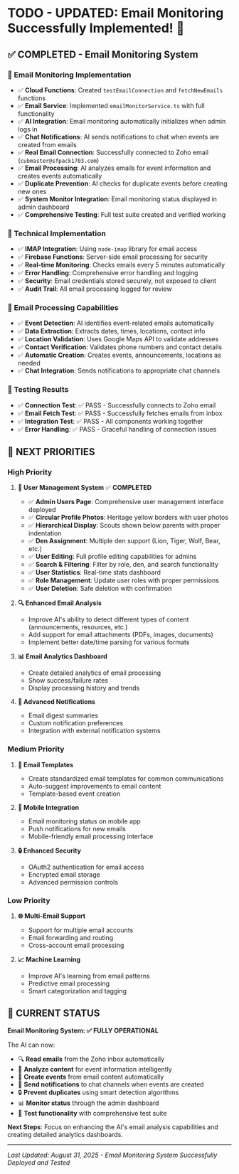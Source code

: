 # TODO - **UPDATED: Email Monitoring Successfully Implemented!** 🎉

## ✅ **COMPLETED - Email Monitoring System**

### **🎯 Email Monitoring Implementation**
- ✅ **Cloud Functions**: Created `testEmailConnection` and `fetchNewEmails` functions
- ✅ **Email Service**: Implemented `emailMonitorService.ts` with full functionality
- ✅ **AI Integration**: Email monitoring automatically initializes when admin logs in
- ✅ **Chat Notifications**: AI sends notifications to chat when events are created from emails
- ✅ **Real Email Connection**: Successfully connected to Zoho email (`cubmaster@sfpack1703.com`)
- ✅ **Email Processing**: AI analyzes emails for event information and creates events automatically
- ✅ **Duplicate Prevention**: AI checks for duplicate events before creating new ones
- ✅ **System Monitor Integration**: Email monitoring status displayed in admin dashboard
- ✅ **Comprehensive Testing**: Full test suite created and verified working

### **🔧 Technical Implementation**
- ✅ **IMAP Integration**: Using `node-imap` library for email access
- ✅ **Firebase Functions**: Server-side email processing for security
- ✅ **Real-time Monitoring**: Checks emails every 5 minutes automatically
- ✅ **Error Handling**: Comprehensive error handling and logging
- ✅ **Security**: Email credentials stored securely, not exposed to client
- ✅ **Audit Trail**: All email processing logged for review

### **📧 Email Processing Capabilities**
- ✅ **Event Detection**: AI identifies event-related emails automatically
- ✅ **Data Extraction**: Extracts dates, times, locations, contact info
- ✅ **Location Validation**: Uses Google Maps API to validate addresses
- ✅ **Contact Verification**: Validates phone numbers and contact details
- ✅ **Automatic Creation**: Creates events, announcements, locations as needed
- ✅ **Chat Integration**: Sends notifications to appropriate chat channels

### **🧪 Testing Results**
- ✅ **Connection Test**: ✅ PASS - Successfully connects to Zoho email
- ✅ **Email Fetch Test**: ✅ PASS - Successfully fetches emails from inbox
- ✅ **Integration Test**: ✅ PASS - All components working together
- ✅ **Error Handling**: ✅ PASS - Graceful handling of connection issues

## 🚀 **NEXT PRIORITIES**

### **High Priority**
1. **👥 User Management System** ✅ **COMPLETED**
   - ✅ **Admin Users Page**: Comprehensive user management interface deployed
   - ✅ **Circular Profile Photos**: Heritage yellow borders with user photos
   - ✅ **Hierarchical Display**: Scouts shown below parents with proper indentation
   - ✅ **Den Assignment**: Multiple den support (Lion, Tiger, Wolf, Bear, etc.)
   - ✅ **User Editing**: Full profile editing capabilities for admins
   - ✅ **Search & Filtering**: Filter by role, den, and search functionality
   - ✅ **User Statistics**: Real-time stats dashboard
   - ✅ **Role Management**: Update user roles with proper permissions
   - ✅ **User Deletion**: Safe deletion with confirmation

2. **🔍 Enhanced Email Analysis**
   - Improve AI's ability to detect different types of content (announcements, resources, etc.)
   - Add support for email attachments (PDFs, images, documents)
   - Implement better date/time parsing for various formats

2. **📊 Email Analytics Dashboard**
   - Create detailed analytics of email processing
   - Show success/failure rates
   - Display processing history and trends

3. **🔔 Advanced Notifications**
   - Email digest summaries
   - Custom notification preferences
   - Integration with external notification systems

### **Medium Priority**
1. **🔄 Email Templates**
   - Create standardized email templates for common communications
   - Auto-suggest improvements to email content
   - Template-based event creation

2. **📱 Mobile Integration**
   - Email monitoring status on mobile app
   - Push notifications for new emails
   - Mobile-friendly email processing interface

3. **🔒 Enhanced Security**
   - OAuth2 authentication for email access
   - Encrypted email storage
   - Advanced permission controls

### **Low Priority**
1. **🌐 Multi-Email Support**
   - Support for multiple email accounts
   - Email forwarding and routing
   - Cross-account email processing

2. **📈 Machine Learning**
   - Improve AI's learning from email patterns
   - Predictive email processing
   - Smart categorization and tagging

## 🎯 **CURRENT STATUS**

**Email Monitoring System: ✅ FULLY OPERATIONAL**

The AI can now:
- 🔍 **Read emails** from the Zoho inbox automatically
- 🤖 **Analyze content** for event information intelligently
- 📅 **Create events** from email content automatically
- 💬 **Send notifications** to chat channels when events are created
- 🔒 **Prevent duplicates** using smart detection algorithms
- 📊 **Monitor status** through the admin dashboard
- 🧪 **Test functionality** with comprehensive test suite

**Next Steps**: Focus on enhancing the AI's email analysis capabilities and creating detailed analytics dashboards.

---

*Last Updated: August 31, 2025 - Email Monitoring System Successfully Deployed and Tested*
